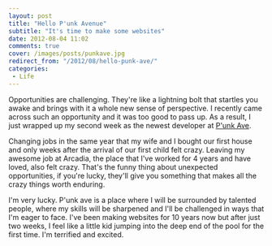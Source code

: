 ```yaml
---
layout: post
title: "Hello P'unk Avenue"
subtitle: "It's time to make some websites"
date: 2012-08-04 11:02
comments: true
cover: /images/posts/punkave.jpg
redirect_from: "/2012/08/hello-punk-ave/"
categories:
 - Life
---
```

Opportunities are challenging. They're like a lightning bolt that startles you awake and brings with it a whole new sense of perspective. I recently came across such an opportunity and it was too good to pass up. As a result, I just wrapped up my second week as the newest developer at [P'unk Ave](http://punkave.com).

Changing jobs in the same year that my wife and I bought our first house and only weeks after the arrival of our first child felt crazy. Leaving my awesome job at Arcadia, the place that I've worked for 4 years and have loved, also felt crazy. That's the funny thing about unexpected opportunities, if you're lucky, they'll give you something that makes all the crazy things worth enduring.

I'm very lucky. P'unk ave is a place where I will be surrounded by talented people, where my skills will be sharpened and I'll be challenged in ways that I'm eager to face. I've been making websites for 10 years now but after just two weeks, I feel like a little kid jumping into the deep end of the pool for the first time. I'm terrified and excited.
